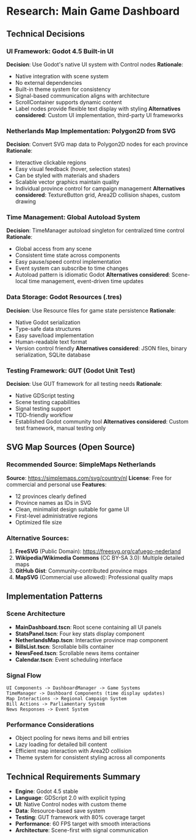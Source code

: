 # Research: Main Game Dashboard

## Technical Decisions

### UI Framework: Godot 4.5 Built-in UI
**Decision**: Use Godot's native UI system with Control nodes
**Rationale**:
- Native integration with scene system
- No external dependencies
- Built-in theme system for consistency
- Signal-based communication aligns with architecture
- ScrollContainer supports dynamic content
- Label nodes provide flexible text display with styling
**Alternatives considered**: Custom UI implementation, third-party UI frameworks

### Netherlands Map Implementation: Polygon2D from SVG
**Decision**: Convert SVG map data to Polygon2D nodes for each province
**Rationale**:
- Interactive clickable regions
- Easy visual feedback (hover, selection states)
- Can be styled with materials and shaders
- Scalable vector graphics maintain quality
- Individual province control for campaign management
**Alternatives considered**: TextureButton grid, Area2D collision shapes, custom drawing

### Time Management: Global Autoload System
**Decision**: TimeManager autoload singleton for centralized time control
**Rationale**:
- Global access from any scene
- Consistent time state across components
- Easy pause/speed control implementation
- Event system can subscribe to time changes
- Autoload pattern is idiomatic Godot
**Alternatives considered**: Scene-local time management, event-driven time updates

### Data Storage: Godot Resources (.tres)
**Decision**: Use Resource files for game state persistence
**Rationale**:
- Native Godot serialization
- Type-safe data structures
- Easy save/load implementation
- Human-readable text format
- Version control friendly
**Alternatives considered**: JSON files, binary serialization, SQLite database

### Testing Framework: GUT (Godot Unit Test)
**Decision**: Use GUT framework for all testing needs
**Rationale**:
- Native GDScript testing
- Scene testing capabilities
- Signal testing support
- TDD-friendly workflow
- Established Godot community tool
**Alternatives considered**: Custom test framework, manual testing only

## SVG Map Sources (Open Source)

### Recommended Source: SimpleMaps Netherlands
**Source**: https://simplemaps.com/svg/country/nl
**License**: Free for commercial and personal use
**Features**:
- 12 provinces clearly defined
- Province names as IDs in SVG
- Clean, minimalist design suitable for game UI
- First-level administrative regions
- Optimized file size

### Alternative Sources:
1. **FreeSVG** (Public Domain): https://freesvg.org/cafuego-nederland
2. **Wikipedia/Wikimedia Commons** (CC BY-SA 3.0): Multiple detailed maps
3. **GitHub Gist**: Community-contributed province maps
4. **MapSVG** (Commercial use allowed): Professional quality maps

## Implementation Patterns

### Scene Architecture
- **MainDashboard.tscn**: Root scene containing all UI panels
- **StatsPanel.tscn**: Four key stats display component
- **NetherlandsMap.tscn**: Interactive province map component
- **BillsList.tscn**: Scrollable bills container
- **NewsFeed.tscn**: Scrollable news items container
- **Calendar.tscn**: Event scheduling interface

### Signal Flow
```
UI Components -> DashboardManager -> Game Systems
TimeManager -> Dashboard Components (time display updates)
Map Interactions -> Regional Campaign System
Bill Actions -> Parliamentary System
News Responses -> Event System
```

### Performance Considerations
- Object pooling for news items and bill entries
- Lazy loading for detailed bill content
- Efficient map interaction with Area2D collision
- Theme system for consistent styling across all components

## Technical Requirements Summary
- **Engine**: Godot 4.5 stable
- **Language**: GDScript 2.0 with explicit typing
- **UI**: Native Control nodes with custom theme
- **Data**: Resource-based save system
- **Testing**: GUT framework with 80% coverage target
- **Performance**: 60 FPS target with smooth interactions
- **Architecture**: Scene-first with signal communication